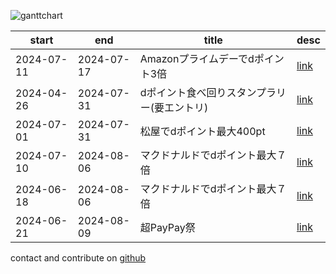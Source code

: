 
![ganttchart](https://usop4.github.io/pokanpo/ganttchart.png)

|start     |end       |title|desc|
|----------|----------|-----|----|
|2024-07-11|2024-07-17|Amazonプライムデーでdポイント3倍|[link](https://www.amazon.co.jp/dp/B0CRDKH9M9)|
|2024-04-26|2024-07-31|dポイント食べ回りスタンプラリー(要エントリ)|[link](https://dpoint.docomo.ne.jp/cp_2/list_240426_5275/index.html)|
|2024-07-01|2024-07-31|松屋でdポイント最大400pt|[link](https://dpoint.docomo.ne.jp/cp_2/matsuya_240701_5526/index.html)|
|2024-07-10|2024-08-06|マクドナルドでdポイント最大７倍|[link](https://service.smt.docomo.ne.jp/keitai_payment/campaign/dpay_mcdonalds_240710_5492/)|
|2024-06-18|2024-08-06|マクドナルドでdポイント最大７倍|[link](https://service.smt.docomo.ne.jp/keitai_payment/campaign/dpay_mcdonalds_240710_5492/)|
|2024-06-21|2024-08-09|超PayPay祭|[link](https://paypay.ne.jp/event/paypay-matsuri202406/)|

contact and contribute on [github](https://github.com/usop4/pokanpo)
